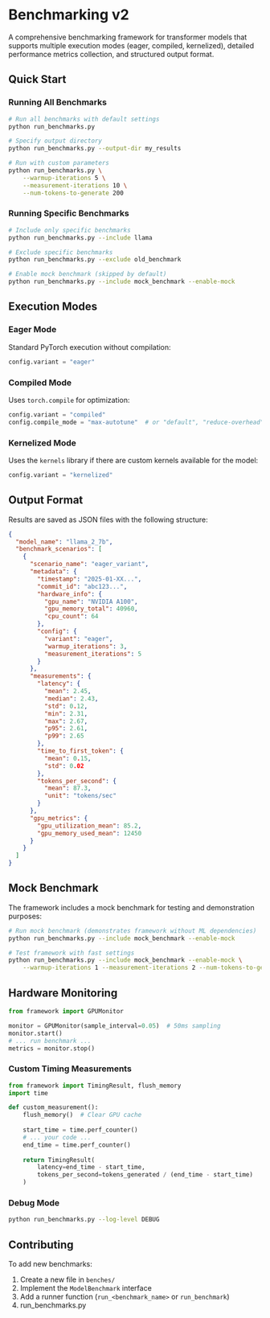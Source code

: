 # Benchmarking v2

A comprehensive benchmarking framework for transformer models that supports multiple execution modes (eager, compiled, kernelized), detailed performance metrics collection, and structured output format.


## Quick Start

### Running All Benchmarks

```bash
# Run all benchmarks with default settings
python run_benchmarks.py

# Specify output directory
python run_benchmarks.py --output-dir my_results

# Run with custom parameters
python run_benchmarks.py \
    --warmup-iterations 5 \
    --measurement-iterations 10 \
    --num-tokens-to-generate 200
```

### Running Specific Benchmarks

```bash
# Include only specific benchmarks
python run_benchmarks.py --include llama

# Exclude specific benchmarks
python run_benchmarks.py --exclude old_benchmark

# Enable mock benchmark (skipped by default)
python run_benchmarks.py --include mock_benchmark --enable-mock
```

## Execution Modes

### Eager Mode
Standard PyTorch execution without compilation:
```python
config.variant = "eager"
```

### Compiled Mode
Uses `torch.compile` for optimization:
```python
config.variant = "compiled"
config.compile_mode = "max-autotune"  # or "default", "reduce-overhead"
```

### Kernelized Mode
Uses the `kernels` library if there are custom kernels available for the model:
```python
config.variant = "kernelized"
```

## Output Format

Results are saved as JSON files with the following structure:

```json
{
  "model_name": "llama_2_7b",
  "benchmark_scenarios": [
    {
      "scenario_name": "eager_variant",
      "metadata": {
        "timestamp": "2025-01-XX...",
        "commit_id": "abc123...",
        "hardware_info": {
          "gpu_name": "NVIDIA A100",
          "gpu_memory_total": 40960,
          "cpu_count": 64
        },
        "config": {
          "variant": "eager",
          "warmup_iterations": 3,
          "measurement_iterations": 5
        }
      },
      "measurements": {
        "latency": {
          "mean": 2.45,
          "median": 2.43,
          "std": 0.12,
          "min": 2.31,
          "max": 2.67,
          "p95": 2.61,
          "p99": 2.65
        },
        "time_to_first_token": {
          "mean": 0.15,
          "std": 0.02
        },
        "tokens_per_second": {
          "mean": 87.3,
          "unit": "tokens/sec"
        }
      },
      "gpu_metrics": {
        "gpu_utilization_mean": 85.2,
        "gpu_memory_used_mean": 12450
      }
    }
  ]
}
```

## Mock Benchmark

The framework includes a mock benchmark for testing and demonstration purposes:

```bash
# Run mock benchmark (demonstrates framework without ML dependencies)
python run_benchmarks.py --include mock_benchmark --enable-mock

# Test framework with fast settings
python run_benchmarks.py --include mock_benchmark --enable-mock \
    --warmup-iterations 1 --measurement-iterations 2 --num-tokens-to-generate 10
```

## Hardware Monitoring

```python
from framework import GPUMonitor

monitor = GPUMonitor(sample_interval=0.05)  # 50ms sampling
monitor.start()
# ... run benchmark ...
metrics = monitor.stop()
```

### Custom Timing Measurements

```python
from framework import TimingResult, flush_memory
import time

def custom_measurement():
    flush_memory()  # Clear GPU cache
    
    start_time = time.perf_counter()
    # ... your code ...
    end_time = time.perf_counter()
    
    return TimingResult(
        latency=end_time - start_time,
        tokens_per_second=tokens_generated / (end_time - start_time)
    )
```

### Debug Mode

```bash
python run_benchmarks.py --log-level DEBUG
```

## Contributing

To add new benchmarks:

1. Create a new file in `benches/`
2. Implement the `ModelBenchmark` interface
3. Add a runner function (`run_<benchmark_name>` or `run_benchmark`)
4. run_benchmarks.py